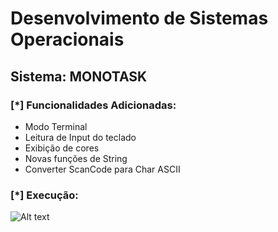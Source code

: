 # Desenvolvimento de Sistemas Operacionais
## Sistema: MONOTASK
 
### [*] Funcionalidades Adicionadas:
  - Modo Terminal
  - Leitura de Input do teclado
  - Exibição de cores
  - Novas funções de String
  - Converter ScanCode para Char ASCII
  
### [*] Execução:

![Alt text](screenshots/Execucao.gif "Execucao do SO")

